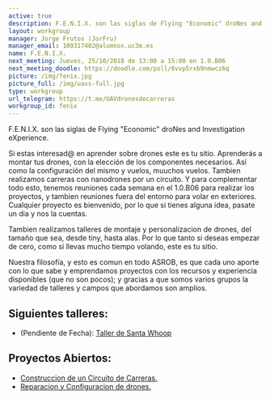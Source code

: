 ```yaml
---
active: true
description: F.E.N.I.X. son las siglas de Flying "Economic" droNes and Investigation eXperience. <br> Si estas interesad@ en aprender sobre drones este es tu sitio. Aprenderás a montar tus drones, con la elección de los componentes necesarios. Así como la configuración del mismo y vuelos, muuchos vuelos. También realizamos carreras con nanodrones por un circuito construido por nosotros.
layout: workgroup
manager: Jorge Frutos (JorFru)
manager_email: 100317402@alumnos.uc3m.es
name: F.E.N.I.X.
next_meeting: Jueves, 25/10/2018 de 13:00 a 15:00 en 1.0.B06
next_meeting_doodle: https://doodle.com/poll/6vvp5rxb9nmwcz6q
picture: /img/fenix.jpg
picture_full: /img/uavs-full.jpg
type: workgroup
url_telegram: https://t.me/UAVdronesdecarreras
workgroup_id: fenix
---
```


<!--- Model for next_meeting string here --->
<!--- next_meeting: Jueves, 21/12/2017 de 15:00 a 19:00 en 1.0.B06 --->

F.E.N.I.X. son las siglas de Flying "Economic" droNes and Investigation eXperience.

Si estas interesad@ en aprender sobre drones este es tu sitio. Aprenderás a montar tus drones, con la elección de los componentes necesarios. Así como la configuración del mismo y vuelos, muuchos vuelos. Tambien realizamos carreras con nanodrones por un circuito. Y para complementar todo esto, tenemos reuniones cada semana en el 1.0.B06 para realizar los proyectos, y tambien reuniones fuera del entorno para volar en exteriores. Cualquier proyecto es bienvenido, por lo que si tienes alguna idea, pasate un dia y nos la cuentas.

Tambien realizamos talleres de montaje y personalizacion de drones, del tamaño que sea, desde tiny, hasta alas. Por lo que tanto si deseas empezar de cero, como si llevas mucho tiempo volando, este es tu sitio.

Nuestra filosofía, y esto es comun en todo ASROB, es que cada uno aporte con lo que sabe y emprendamos proyectos con los recursos y experiencia disponibles (que no son pocos); y gracias a que somos varios grupos la variedad de talleres y campos que abordamos son amplios.

## Siguientes talleres:

  * (Pendiente de Fecha): [Taller de Santa Whoop](https://github.com/asrob-uc3m/taller-santa-whoop) 

## Proyectos Abiertos:

* [Construccion de un Circuito de Carreras.](https://github.com/asrob-uc3m/Drone-FPV-Racing)
* [Reparacion y Configuracion de drones.](https://github.com/asrob-uc3m/FENIX)

